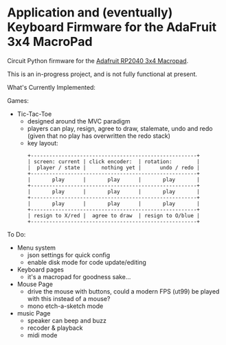 # Application and (eventually) Keyboard Firmware for the AdaFruit 3x4 MacroPad

Circuit Python firmware for the [Adafruit RP2040 3x4 Macropad](https://www.adafruit.com/product/5128).

This is an in-progress project, and is not fully functional at present.

What's Currently Implemented:

Games:

- Tic-Tac-Toe
    - designed around the MVC paradigm
    - players can play, resign, agree to draw, stalemate, undo and redo (given that no play has overwritten the redo stack)
    - key layout:
        ```
        +------------------------------------------------------+
        | screen: current | click encoder:  | rotation:        |
        |  player / state |     nothing yet |      undo / redo |
        +------------------------------------------------------+
        |       play      |       play      |       play       |
        +------------------------------------------------------+
        |       play      |       play      |       play       |
        +------------------------------------------------------+
        |       play      |       play      |       play       |
        +------------------------------------------------------+
        | resign to X/red |  agree to draw  | resign to O/blue |
        +------------------------------------------------------+
        ```
To Do:

- Menu system
    - json settings for quick config
    - enable disk mode for code update/editing
- Keyboard pages
    - it's a macropad for goodness sake...
- Mouse Page
    - drive the mouse with buttons, could a modern FPS (ut99) be played with this instead of a mouse?
    - mono etch-a-sketch mode
- music Page
    - speaker can beep and buzz
    - recoder & playback
    - midi mode

